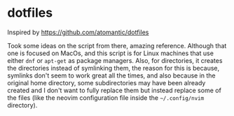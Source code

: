 # dotfiles

Inspired by https://github.com/atomantic/dotfiles

Took some ideas on the script from there, amazing reference. Although that one is focused on MacOs, and this script is for Linux machines that use either `dnf` or `apt-get` as package managers. Also, for directories, it creates the directories instead of symlinking them, the reason for this is because, symlinks don't seem to work great all the times, and also because in the original home directory, some subdirectories may have been already created and I don't want to fully replace them but instead replace some of the files (like the neovim configuration file inside the `~/.config/nvim` directory).
